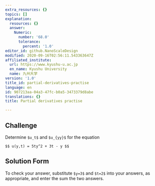 ```yaml
---
extra_resources: {}
topics: []
explanation:
  resources: {}
  answer:
    Numeric:
      number: '68.0'
      tolerance:
        percent: '1.0'
editor_id: github.NanoScaleDesign
modified: 2020-09-16T02:56:11.543363647Z
affiliated_institute:
  url: https://www.kyushu-u.ac.jp
  en_name: Kyushu University
  name: 九州大学
version: '1.0'
title_id: partial-derivatives-practise
language: en
id: 907213aa-04a3-47fc-b0a5-3473379d8abe
translations: {}
title: Partial derivatives practise

---
```


## Challenge
Determine `$u_t$` and `$u_{yy}$` for the equation

`$$ u(y,t) = 5ty^2 + 3t - y $$`

## Solution Form
To check your answer, substitute `$y=3$` and `$t=2$` into your answers, as appropriate, and enter the sum the two answers.
